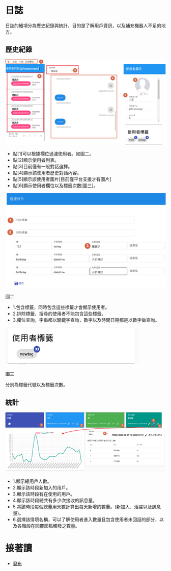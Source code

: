 # 日誌
日誌的細項分為歷史紀錄與統計，目的是了解用戶資訊，以及補充機器人不足的地方。

## 歷史紀錄

![](../../../../images/docs/Image069.png)

- 點[1]可以根據欄位過濾使用者。如圖二。
- 點[2]顯示使用者列表。
- 點[3]目前僅有一般對話選擇。
- 點[4]顯示該使用者歷史對話內容。
- 點[5]顯示該使用者圖片[目前僅平台支援才有圖片]
- 點[6]顯示使用者欄位以及標籤次數[圖三]。

![](../../../../images/docs/Image070.png)

圖二

- 1.包含標籤，同時包含這些標籤才會顯示使用者。
- 2.排除標籤，搜尋的使用者不能包含這些標籤。
- 3.欄位查詢，字串都以關鍵字查詢，數字以及時間日期都是以數字做查詢。

![](../../../../images/docs/Image071.png)

圖三

分別為標籤代號以及標籤次數。

## 統計

![](../../../../images/docs/Image073.png)
- 1.顯示總用戶人數。
- 2.顯示該時段新加入的用戶。
- 3.顯示該時段有在使用的用戶。
- 4.顯示該時段總共有多少次接收的訊息量。
- 5.將該時段每個總量用天數計算出每天新增的數量。(新加入、活躍以及訊息量)。
- 6.選擇該情境名稱，可以了解使用者進入數量且包含使用者未回話的部分，以及各階段在回覆節點觸發之數量。

# 接著讀
- [發布](/products/dmflow/tutorials/docs/bot-published.html)